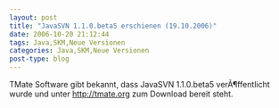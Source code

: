 ```yaml
---
layout: post
title: "JavaSVN 1.1.0.beta5 erschienen (19.10.2006)"
date: 2006-10-20 21:12:44
tags: Java,SKM,Neue Versionen
categories: Java,SKM,Neue Versionen
post-type: blog
---
```

TMate Software gibt bekannt, dass JavaSVN 1.1.0.beta5 verÃ¶ffentlicht wurde und unter <a href="http://tmate.org"  title="TMate Software">http://tmate.org</a> zum Download bereit steht.
